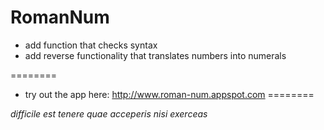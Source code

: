 RomanNum
========

- add function that checks syntax
- add reverse functionality that translates numbers into numerals

========
- try out the app here: http://www.roman-num.appspot.com
========

*difficile est tenere quae acceperis nisi exerceas*
